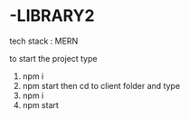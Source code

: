 # -LIBRARY2

tech stack : MERN

to start the project type
1) npm i
2) npm start
then cd to client folder and type
1) npm i
2) npm start
